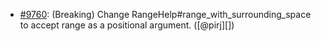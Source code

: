 * [#9760](https://github.com/rubocop/rubocop/issues/9760): (Breaking) Change RangeHelp#range_with_surrounding_space to accept range as a positional argument. ([@pirj][])
